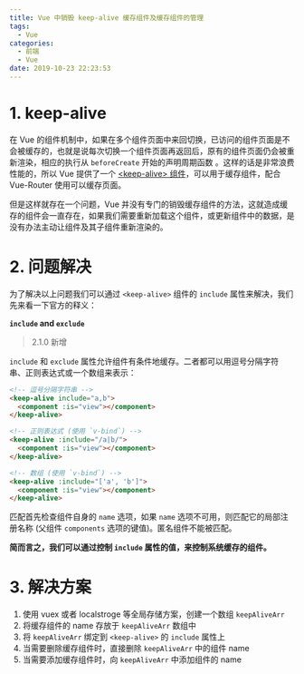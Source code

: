 ```yaml
---
title: Vue 中销毁 keep-alive 缓存组件及缓存组件的管理
tags:
  - Vue
categories:
  - 前端
  - Vue
date: 2019-10-23 22:23:53
---
```

# 1. keep-alive
在 Vue 的组件机制中，如果在多个组件页面中来回切换，已访问的组件页面是不会被缓存的，也就是说每次切换一个组件页面再返回后，原有的组件页面仍会被重新渲染，相应的执行从 `beforeCreate` 开始的声明周期函数 。这样的话是非常浪费性能的，所以 Vue 提供了一个 [\<keep-alive\> 组件](https://cn.vuejs.org/v2/api/#keep-alive)，可以用于缓存组件，配合 Vue-Router 使用可以缓存页面。

但是这样就存在一个问题，Vue 并没有专门的销毁缓存组件的方法，这就造成缓存的组件会一直存在，如果我们需要重新加载这个组件，或更新组件中的数据，是没有办法主动让组件及其子组件重新渲染的。

# 2. 问题解决
为了解决以上问题我们可以通过 `<keep-alive>` 组件的 `include` 属性来解决，我们先来看一下官方的释义：

**`include` and `exclude`**

> 2.1.0 新增

`include` 和 `exclude` 属性允许组件有条件地缓存。二者都可以用逗号分隔字符串、正则表达式或一个数组来表示：

```html
<!-- 逗号分隔字符串 -->
<keep-alive include="a,b">
  <component :is="view"></component>
</keep-alive>

<!-- 正则表达式 (使用 `v-bind`) -->
<keep-alive :include="/a|b/">
  <component :is="view"></component>
</keep-alive>

<!-- 数组 (使用 `v-bind`) -->
<keep-alive :include="['a', 'b']">
  <component :is="view"></component>
</keep-alive>
```

匹配首先检查组件自身的 `name` 选项，如果 `name` 选项不可用，则匹配它的局部注册名称 (父组件 `components` 选项的键值)。匿名组件不能被匹配。

**简而言之，我们可以通过控制 `include` 属性的值，来控制系统缓存的组件。**

# 3. 解决方案

1. 使用 vuex 或者 localstroge 等全局存储方案，创建一个数组 `keepAliveArr`
2. 将缓存组件的 name 存放于 `keepAliveArr` 数组中
3. 将 `keepAliveArr` 绑定到 `<keep-alive>` 的 `include` 属性上
4. 当需要删除缓存组件时，直接删除 `keepAliveArr` 中的组件 name
5. 当需要添加缓存组件时，向 `keepAliveArr` 中添加组件的 name